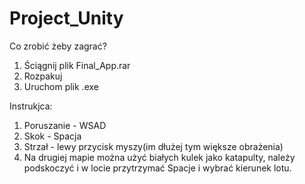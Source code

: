 # Project_Unity

Co zrobić żeby zagrać?
1. Ściągnij plik Final_App.rar
2. Rozpakuj
3. Uruchom plik .exe 

Instrukjca:
1. Poruszanie - WSAD
2. Skok - Spacja
3. Strzał - lewy przycisk myszy(im dłużej tym większe obrażenia)
4. Na drugiej mapie można użyć białych kulek jako katapulty, należy podskoczyć i 
w locie przytrzymać Spacje i wybrać kierunek lotu.
